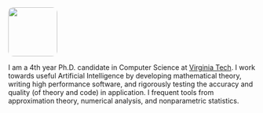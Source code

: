
<img src="https://avatars1.githubusercontent.com/u/7769932?s=460&v=4" width=100 style="border-radius:10%">

I am a 4th year Ph.D. candidate in Computer Science at [Virginia Tech](https://vt.edu).  I work towards useful Artificial Intelligence by developing mathematical theory, writing high performance software, and rigorously testing the accuracy and quality (of theory and code) in application. I frequent tools from approximation theory, numerical analysis, and nonparametric statistics.

